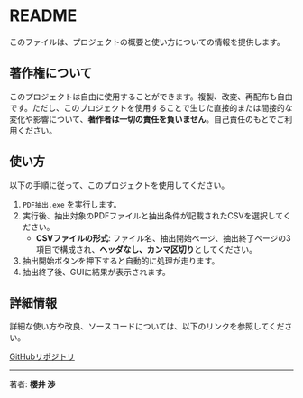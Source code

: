 # README

このファイルは、プロジェクトの概要と使い方についての情報を提供します。

## 著作権について

このプロジェクトは自由に使用することができます。複製、改変、再配布も自由です。ただし、このプロジェクトを使用することで生じた直接的または間接的な変化や影響について、**著作者は一切の責任を負いません**。自己責任のもとでご利用ください。

## 使い方

以下の手順に従って、このプロジェクトを使用してください。

1. `PDF抽出.exe` を実行します。
2. 実行後、抽出対象のPDFファイルと抽出条件が記載されたCSVを選択してください。
   - **CSVファイルの形式**: ファイル名、抽出開始ページ、抽出終了ページの3項目で構成され、**ヘッダなし、カンマ区切り**としてください。
3. 抽出開始ボタンを押下すると自動的に処理が走ります。
4. 抽出終了後、GUIに結果が表示されます。

## 詳細情報

詳細な使い方や改良、ソースコードについては、以下のリンクを参照してください。

[GitHubリポジトリ](https://github.com/Chellish/pdf_extraction)

---

著者: **櫻井 渉**
